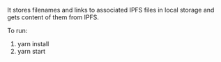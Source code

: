 It stores filenames and links to associated IPFS files in local storage and gets content of them from IPFS.

To run:

1) yarn install
2) yarn start
